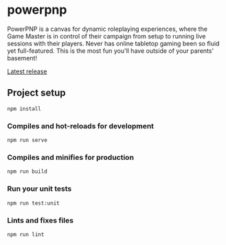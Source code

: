 # powerpnp
PowerPNP is a canvas for dynamic roleplaying experiences, where the Game Master is in control of their campaign from setup to running live sessions with their players. Never has online tabletop gaming been so fluid yet full-featured. This is the most fun you'll have outside of your parents' basement!

[Latest release](http://powerpnp-statics.s3-website-us-east-1.amazonaws.com)

## Project setup
```
npm install
```

### Compiles and hot-reloads for development
```
npm run serve
```

### Compiles and minifies for production
```
npm run build
```

### Run your unit tests
```
npm run test:unit
```

### Lints and fixes files
```
npm run lint
```
